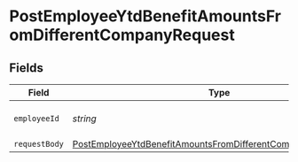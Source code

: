 # PostEmployeeYtdBenefitAmountsFromDifferentCompanyRequest


## Fields

| Field                                                                                                                                                   | Type                                                                                                                                                    | Required                                                                                                                                                | Description                                                                                                                                             |
| ------------------------------------------------------------------------------------------------------------------------------------------------------- | ------------------------------------------------------------------------------------------------------------------------------------------------------- | ------------------------------------------------------------------------------------------------------------------------------------------------------- | ------------------------------------------------------------------------------------------------------------------------------------------------------- |
| `employeeId`                                                                                                                                            | *string*                                                                                                                                                | :heavy_check_mark:                                                                                                                                      | The UUID of the employee                                                                                                                                |
| `requestBody`                                                                                                                                           | [PostEmployeeYtdBenefitAmountsFromDifferentCompanyRequestBody](../../models/operations/postemployeeytdbenefitamountsfromdifferentcompanyrequestbody.md) | :heavy_minus_sign:                                                                                                                                      | N/A                                                                                                                                                     |